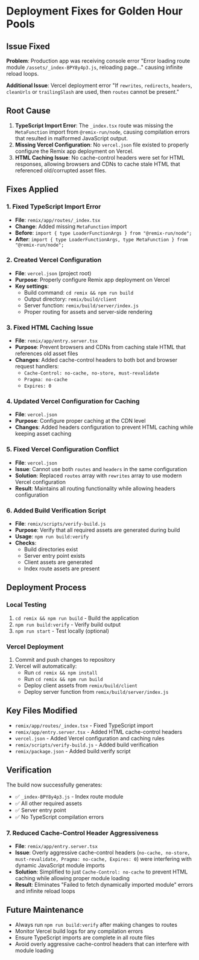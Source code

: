 # Deployment Fixes for Golden Hour Pools

## Issue Fixed

**Problem**: Production app was receiving console error "Error loading route module `/assets/_index-BPY8y4p3.js`, reloading page..." causing infinite reload loops.

**Additional Issue**: Vercel deployment error "If `rewrites`, `redirects`, `headers`, `cleanUrls` or `trailingSlash` are used, then `routes` cannot be present."

## Root Cause

1. **TypeScript Import Error**: The `_index.tsx` route was missing the `MetaFunction` import from `@remix-run/node`, causing compilation errors that resulted in malformed JavaScript output.
2. **Missing Vercel Configuration**: No `vercel.json` file existed to properly configure the Remix app deployment on Vercel.
3. **HTML Caching Issue**: No cache-control headers were set for HTML responses, allowing browsers and CDNs to cache stale HTML that referenced old/corrupted asset files.

## Fixes Applied

### 1. Fixed TypeScript Import Error

- **File**: `remix/app/routes/_index.tsx`
- **Change**: Added missing `MetaFunction` import
- **Before**: `import { type LoaderFunctionArgs } from "@remix-run/node";`
- **After**: `import { type LoaderFunctionArgs, type MetaFunction } from "@remix-run/node";`

### 2. Created Vercel Configuration

- **File**: `vercel.json` (project root)
- **Purpose**: Properly configure Remix app deployment on Vercel
- **Key settings**:
  - Build command: `cd remix && npm run build`
  - Output directory: `remix/build/client`
  - Server function: `remix/build/server/index.js`
  - Proper routing for assets and server-side rendering

### 3. Fixed HTML Caching Issue

- **File**: `remix/app/entry.server.tsx`
- **Purpose**: Prevent browsers and CDNs from caching stale HTML that references old asset files
- **Changes**: Added cache-control headers to both bot and browser request handlers:
  - `Cache-Control: no-cache, no-store, must-revalidate`
  - `Pragma: no-cache`
  - `Expires: 0`

### 4. Updated Vercel Configuration for Caching

- **File**: `vercel.json`
- **Purpose**: Configure proper caching at the CDN level
- **Changes**: Added headers configuration to prevent HTML caching while keeping asset caching

### 5. Fixed Vercel Configuration Conflict

- **File**: `vercel.json`
- **Issue**: Cannot use both `routes` and `headers` in the same configuration
- **Solution**: Replaced `routes` array with `rewrites` array to use modern Vercel configuration
- **Result**: Maintains all routing functionality while allowing headers configuration

### 6. Added Build Verification Script

- **File**: `remix/scripts/verify-build.js`
- **Purpose**: Verify that all required assets are generated during build
- **Usage**: `npm run build:verify`
- **Checks**:
  - Build directories exist
  - Server entry point exists
  - Client assets are generated
  - Index route assets are present

## Deployment Process

### Local Testing

1. `cd remix && npm run build` - Build the application
2. `npm run build:verify` - Verify build output
3. `npm run start` - Test locally (optional)

### Vercel Deployment

1. Commit and push changes to repository
2. Vercel will automatically:
   - Run `cd remix && npm install`
   - Run `cd remix && npm run build`
   - Deploy client assets from `remix/build/client`
   - Deploy server function from `remix/build/server/index.js`

## Key Files Modified

- `remix/app/routes/_index.tsx` - Fixed TypeScript import
- `remix/app/entry.server.tsx` - Added HTML cache-control headers
- `vercel.json` - Added Vercel configuration and caching rules
- `remix/scripts/verify-build.js` - Added build verification
- `remix/package.json` - Added build:verify script

## Verification

The build now successfully generates:

- ✅ `_index-BPY8y4p3.js` - Index route module
- ✅ All other required assets
- ✅ Server entry point
- ✅ No TypeScript compilation errors

### 7. Reduced Cache-Control Header Aggressiveness

- **File**: `remix/app/entry.server.tsx`
- **Issue**: Overly aggressive cache-control headers (`no-cache, no-store, must-revalidate, Pragma: no-cache, Expires: 0`) were interfering with dynamic JavaScript module imports
- **Solution**: Simplified to just `Cache-Control: no-cache` to prevent HTML caching while allowing proper module loading
- **Result**: Eliminates "Failed to fetch dynamically imported module" errors and infinite reload loops

## Future Maintenance

- Always run `npm run build:verify` after making changes to routes
- Monitor Vercel build logs for any compilation errors
- Ensure TypeScript imports are complete in all route files
- Avoid overly aggressive cache-control headers that can interfere with module loading

